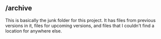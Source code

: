 ## /archive
This is basically the junk folder for this project. It has files from previous versions in it, files for upcoming versions, and files that I couldn't find a location for anywhere else.
